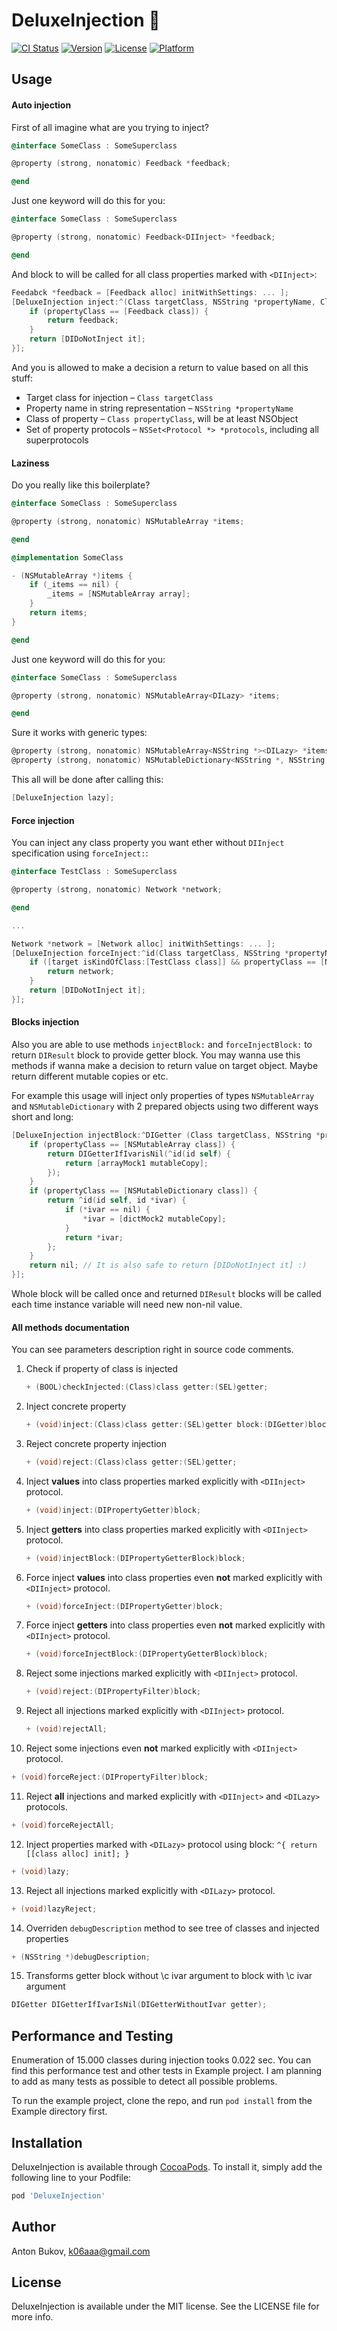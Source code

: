# DeluxeInjection :syringe:

[![CI Status](http://img.shields.io/travis/k06a/DeluxeInjection.svg?style=flat)](https://travis-ci.org/k06a/DeluxeInjection)
[![Version](https://img.shields.io/cocoapods/v/DeluxeInjection.svg?style=flat)](http://cocoapods.org/pods/DeluxeInjection)
[![License](https://img.shields.io/cocoapods/l/DeluxeInjection.svg?style=flat)](http://cocoapods.org/pods/DeluxeInjection)
[![Platform](https://img.shields.io/cocoapods/p/DeluxeInjection.svg?style=flat)](http://cocoapods.org/pods/DeluxeInjection)

## Usage

#### Auto injection

First of all imagine what are you trying to inject?

```objective-c
@interface SomeClass : SomeSuperclass

@property (strong, nonatomic) Feedback *feedback;

@end
```

Just one keyword will do this for you:
```objective-c
@interface SomeClass : SomeSuperclass

@property (strong, nonatomic) Feedback<DIInject> *feedback;

@end
```

And block to will be called for all class properties marked with `<DIInject>`:

```objective-c
Feedabck *feedback = [Feedback alloc] initWithSettings: ... ];
[DeluxeInjection inject:^(Class targetClass, NSString *propertyName, Class propertyClass, NSSet<Protocol *> *protocols) {
    if (propertyClass == [Feedback class]) {
    	return feedback;
    }
    return [DIDoNotInject it];
}];
```

And you is allowed to make a decision a return to value based on all this stuff:

* Target class for injection – `Class targetClass`
* Property name in string representation – `NSString *propertyName`
* Class of property – `Class propertyClass`, will be at least NSObject
* Set of property protocols – `NSSet<Protocol *> *protocols`, including all superprotocols

#### Laziness

Do you really like this boilerplate?

```objective-c
@interface SomeClass : SomeSuperclass

@property (strong, nonatomic) NSMutableArray *items;

@end

@implementation SomeClass

- (NSMutableArray *)items {
    if (_items == nil) {
        _items = [NSMutableArray array];
    }
    return items;
}

@end
```

Just one keyword will do this for you:

```objective-c
@interface SomeClass : SomeSuperclass

@property (strong, nonatomic) NSMutableArray<DILazy> *items;

@end
```

Sure it works with generic types:

```objective-c
@property (strong, nonatomic) NSMutableArray<NSString *><DILazy> *items;
@property (strong, nonatomic) NSMutableDictionary<NSString *, NSString *><DILazy> *items;
```

This all will be done after calling this:
```objective-c
[DeluxeInjection lazy];
```

#### Force injection

You can inject any class property you want ether without `DIInject` specification using `forceInject:`:

```objective-c
@interface TestClass : SomeSuperclass

@property (strong, nonatomic) Network *network;

@end

...

Network *network = [Network alloc] initWithSettings: ... ];
[DeluxeInjection forceInject:^id(Class targetClass, NSString *propertyName, Class propertyClass, NSSet<Protocol *> *protocols) {
    if ([target isKindOfClass:[TestClass class]] && propertyClass == [Network class]) {
    	return network;
    }
    return [DIDoNotInject it];
}];
```

#### Blocks injection

Also you are able to use methods `injectBlock:` and `forceInjectBlock:` to return `DIResult` block to provide getter block. You may wanna use this methods if wanna make a decision to return value on target object. Maybe return different mutable copies or etc.

For example this usage will inject only properties of types `NSMutableArray` and `NSMutableDictionary` with 2 prepared objects using two different ways short and long:

```objective-c
[DeluxeInjection injectBlock:^DIGetter (Class targetClass, NSString *propertyName, Class propertyClass, NSSet<Protocol *> *propertyProtocols) {
    if (propertyClass == [NSMutableArray class]) {
        return DIGetterIfIvarisNil(^id(id self) {
            return [arrayMock1 mutableCopy];
        });
    }
    if (propertyClass == [NSMutableDictionary class]) {
        return ^id(id self, id *ivar) {
            if (*ivar == nil) {
                *ivar = [dictMock2 mutableCopy];
            }
            return *ivar;
        };
    }
    return nil; // It is also safe to return [DIDoNotInject it] :)
}];
```

Whole block will be called once and returned `DIResult` blocks will be called each time instance variable will need new non-nil value.

#### All methods documentation

You can see parameters description right in source code comments.

1. Check if property of class is injected
   ```objective-c
   + (BOOL)checkInjected:(Class)class getter:(SEL)getter;
    ```

2. Inject concrete property
   ```objective-c
   + (void)inject:(Class)class getter:(SEL)getter block:(DIGetter)block;
      ```

3. Reject concrete property injection
   ```objective-c
   + (void)reject:(Class)class getter:(SEL)getter;
   ```

4. Inject **values** into class properties marked explicitly with `<DIInject>` protocol.
   ```objective-c
   + (void)inject:(DIPropertyGetter)block;
    ```

5. Inject **getters** into class properties marked explicitly with `<DIInject>` protocol.
   ```objective-c
   + (void)injectBlock:(DIPropertyGetterBlock)block;
      ```

6. Force inject **values** into class properties even **not** marked explicitly with `<DIInject>` protocol.
   ```objective-c
   + (void)forceInject:(DIPropertyGetter)block;
   ```

7. Force inject **getters** into class properties even **not** marked explicitly with `<DIInject>` protocol.
   ```objective-c
   + (void)forceInjectBlock:(DIPropertyGetterBlock)block;
     ```

8. Reject some injections marked explicitly with `<DIInject>` protocol.
   ```objective-c
   + (void)reject:(DIPropertyFilter)block;
   ```

9. Reject all injections marked explicitly with `<DIInject>` protocol.
   ```objective-c
   + (void)rejectAll;
   ```

10. Reject some injections even **not** marked explicitly with `<DIInject>` protocol.
   ```objective-c
   + (void)forceReject:(DIPropertyFilter)block;
   ```

11.  Reject **all** injections and marked explicitly with `<DIInject>` and `<DILazy>` protocols.
   ```objective-c
   + (void)forceRejectAll;
   ```

12. Inject properties marked with `<DILazy>` protocol using block: `^{ return [[class alloc] init]; }`
   ```objective-c
   + (void)lazy;
   ```
   
13. Reject all injections marked explicitly with `<DILazy>` protocol.
   ```objective-c
   + (void)lazyReject;
   ```

14. Overriden `debugDescription` method to see tree of classes and injected properties
   ```objective-c
   + (NSString *)debugDescription;
   ```

15. Transforms getter block without \c ivar argument to block with \c ivar argument
   ```objective-c
   DIGetter DIGetterIfIvarIsNil(DIGetterWithoutIvar getter);
   ```

## Performance and Testing

Enumeration of 15.000 classes during injection tooks 0.022 sec. You can find this performance test and other tests in Example project. I am planning to add as many tests as possible to detect all possible problems.

To run the example project, clone the repo, and run `pod install` from the Example directory first.

## Installation

DeluxeInjection is available through [CocoaPods](http://cocoapods.org). To install
it, simply add the following line to your Podfile:

```ruby
pod 'DeluxeInjection'
```

## Author

Anton Bukov, k06aaa@gmail.com

## License

DeluxeInjection is available under the MIT license. See the LICENSE file for more info.
